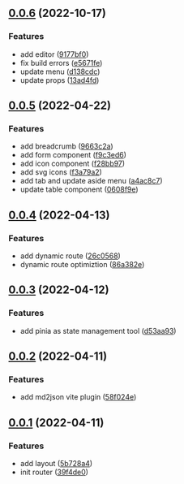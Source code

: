 ## [0.0.6](http://10.1.192.34/fed/dcv_next/compare/v0.0.5...v0.0.6) (2022-10-17)

### Features

- add editor ([9177bf0](http://10.1.192.34/fed/dcv_next/commits/9177bf06cf3a10122553989b0bf9084580392deb))
- fix build errors ([e5671fe](http://10.1.192.34/fed/dcv_next/commits/e5671feaef14e3df4e68937beb73cfad0919edcc))
- update menu ([d138cdc](http://10.1.192.34/fed/dcv_next/commits/d138cdca93a914fcfe4503d3e52da01db7290e23))
- update props ([13ad4fd](http://10.1.192.34/fed/dcv_next/commits/13ad4fd3ce75e5e4ff107fc3abf96de590503966))

## [0.0.5](http://10.1.192.34/fed/dcv_next/compare/v0.0.4...v0.0.5) (2022-04-22)

### Features

- add breadcrumb ([9663c2a](http://10.1.192.34/fed/dcv_next/commits/9663c2ae41ec24f707d20eae53ad40d9739f39a8))
- add form component ([f9c3ed6](http://10.1.192.34/fed/dcv_next/commits/f9c3ed6b8096779c1effa4ee76752a8b8eb1b721))
- add icon component ([f28bb97](http://10.1.192.34/fed/dcv_next/commits/f28bb97832da29591f939bc2d1951ad17366fe2e))
- add svg icons ([f3a79a2](http://10.1.192.34/fed/dcv_next/commits/f3a79a28be0ec1b812a30d698bbc164adb98f692))
- add tab and update aside menu ([a4ac8c7](http://10.1.192.34/fed/dcv_next/commits/a4ac8c73290173e489f95e44d481df77f6bfeeb1))
- update table component ([0608f9e](http://10.1.192.34/fed/dcv_next/commits/0608f9eb0ecbbdcdc81314612ecd518187160f6a))

## [0.0.4](http://10.1.192.34/fed/dcv_next/compare/v0.0.3...v0.0.4) (2022-04-13)

### Features

- add dynamic route ([26c0568](http://10.1.192.34/fed/dcv_next/commits/26c0568a5670d12853124032fc7e8aca09cd2f8e))
- dynamic route optimiztion ([86a382e](http://10.1.192.34/fed/dcv_next/commits/86a382ef52cd5e6aefa38884078c4d77b23720f3))

## [0.0.3](http://10.1.192.34/fed/dcv_next/compare/v0.0.2...v0.0.3) (2022-04-12)

### Features

- add pinia as state management tool ([d53aa93](http://10.1.192.34/fed/dcv_next/commits/d53aa933fb52eb13f9ef84b51ba0af0a06dc3bd0))

## [0.0.2](http://10.1.192.34/fed/dcv_next/compare/v0.0.1...v0.0.2) (2022-04-11)

### Features

- add md2json vite plugin ([58f024e](http://10.1.192.34/fed/dcv_next/commits/58f024e8f726272cde064e436caa870a659aa1ca))

## [0.0.1](http://10.1.192.34/fed/dcv_next/compare/5b728a49bc5d85098a6e651ca7a272ecf64d1f3b...v0.0.1) (2022-04-11)

### Features

- add layout ([5b728a4](http://10.1.192.34/fed/dcv_next/commits/5b728a49bc5d85098a6e651ca7a272ecf64d1f3b))
- init router ([39f4de0](http://10.1.192.34/fed/dcv_next/commits/39f4de06860323847e5b53d2027f666dacc5abff))
